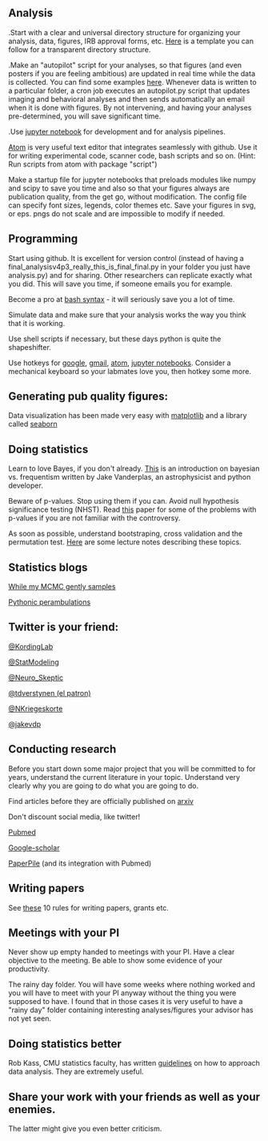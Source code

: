 

## Analysis 
\.Start with a clear and universal directory structure for organizing your analysis, data, figures, IRB approval forms, etc. [Here](http://nikola.me/folder_structure.html) is a template you can follow for a transparent directory structure.  

.Make an "autopilot" script for your analyses, so that figures (and even posters if you are feeling ambitious) are updated in real time while the data is collected. You can find some examples [here](http://github/pbeukema/rsaRemap/autopilot.py). Whenever data is written to a particular folder, a cron job executes an autopilot.py script that updates imaging and behavioral analyses and then sends automatically an email when it is done with figures. By not intervening, and having your analyses pre-determined, you will save significant time. 

.Use [jupyter notebook](http://jupyter.readthedocs.io/en/latest/index.html) for development and for analysis pipelines.


[Atom](https://atom.io/) is very useful text editor that integrates seamlessly with github. 
Use it for writing experimental code, scanner code, bash scripts and so on. 
(Hint: Run scripts from atom with package "script")

Make a startup file for jupyter notebooks that preloads modules like numpy and scipy to save you time and also so that your figures always are publication quality, from the get go, without modification. The config file can specify font sizes, legends, color themes etc. Save your figures in svg, or eps. pngs do not scale and are impossible to modify if needed.

##  Programming 
Start using github. It is excellent for version control (instead of having a final_analysisv4p3_really_this_is_final_final.py in your folder you just have analysis.py) and for sharing. Other researchers can replicate exactly what you did. This will save you time, if someone emails you for example. 

Become a pro at [bash syntax](https://ss64.com/bash/syntax-keyboard.html) - it will seriously save you a lot of time. 

Simulate data and make sure that your analysis works the way you think that it is working. 

Use shell scripts if necessary, but these days python is quite the shapeshifter. 

Use hotkeys for [google](https://support.google.com/chrome/answer/157179?hl=en), [gmail](https://support.google.com/mail/answer/6594?co=GENIE.Platform%3DDesktop&hl=en), [atom](https://github.com/nwinkler/atom-keyboard-shortcuts), [jupyter notebooks](https://www.dataquest.io/blog/jupyter-notebook-tips-tricks-shortcuts/). Consider a mechanical keyboard so your labmates love you, then hotkey some more. 

##  Generating pub quality figures:
Data visualization has been made very easy with [matplotlib](https://matplotlib.org) and a library called [seaborn](http://seaborn.pydata.org/index.html)

##  Doing statistics
Learn to love Bayes, if you don't already. 
[This](http://jakevdp.github.io/blog/2014/03/11/frequentism-and-bayesianism-a-practical-intro/) is an introduction on bayesian vs. frequentism written by Jake Vanderplas, an astrophysicist and python developer. 


Beware of p-values. Stop using them if you can. Avoid null hypothesis significance testing (NHST). Read [this](http://ejwagenmakers.com/2007/pValueProblems.pdf) paper for some of the problems with p-values if you are not familiar with the controversy.


As soon as possible, understand bootstraping, cross validation and the permutation test. [Here](https://docs.google.com/presentation/d/11TozBxAaON1eFXeL6aK1USLtJyAbUaHhskcPkI0FLbc/edit#slide=id.g138cbbed1a_0_0 ) are some lecture notes describing these topics. 


##  Statistics blogs
[While my MCMC gently samples](http://twiecki.github.io/)

[Pythonic perambulations](http://jakevdp.github.io/)



##  Twitter is your friend:
[@KordingLab](https://twitter.com/kordinglab?lang=en)

[@StatModeling](https://twitter.com/StatModeling?lang=en)

[@Neuro_Skeptic](https://twitter.com/Neuro_Skeptic?lang=en)

[@tdverstynen (el patron)](https://twitter.com/tdverstynen?lang=en)

[@NKriegeskorte](https://twitter.com/NKriegeskorte?lang=en)

[@jakevdp](https://twitter.com/jakevdp?lang=en)


##  Conducting research
Before you start down some major project that you will be committed to for years, understand the current literature in your topic. Understand very clearly why you are going to do what you are going to do. 

Find articles before they are officially published on [arxiv](http://biorxiv.org/)

Don't discount social media, like twitter!

[Pubmed](https://www.ncbi.nlm.nih.gov/pubmed/)

[Google-scholar](https://scholar.google.com)

[PaperPile](https://paperpile.com) (and its integration with Pubmed)


##  Writing papers
See [these](http://biorxiv.org/content/biorxiv/early/2016/11/28/088278.full.pdf
) 10 rules for writing papers, grants etc. 

##  Meetings with your PI
Never show up empty handed to meetings with your PI.
Have a clear objective to the meeting.
Be able to show some evidence of your productivity. 

The rainy day folder. You will have some weeks where nothing worked and you will have to meet with your PI anyway without the thing you were supposed to have. I found that in those cases it is very useful to have a "rainy day" folder containing interesting analyses/figures your advisor has not yet seen. 


##  Doing statistics better
Rob Kass, CMU statistics faculty, has written [guidelines](http://journals.plos.org/ploscompbiol/article?id=10.1371/journal.pcbi.1004961) on how to approach data analysis. They are extremely useful. 


##  Share your work with your friends as well as your enemies. 
The latter might give you even better criticism.



